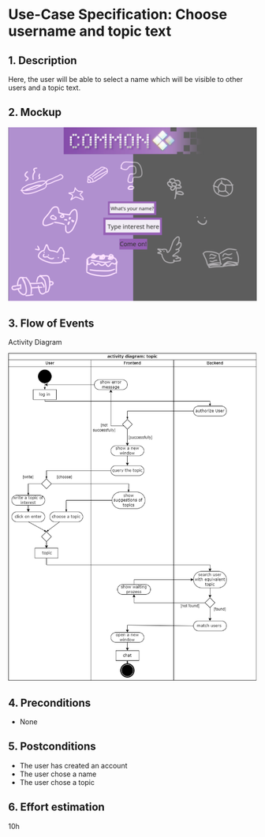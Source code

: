 # Use-Case Specification: Choose username and topic text

## 1. Description

Here, the user will be able to select a name which will be visible to other users and a topic text.

## 2. Mockup

![StartChat](/docs/mockups/mock_start.png)

## 3. Flow of Events

Activity Diagram

![TopicSearchActivityDiagram](/docs/activity_diagrams/TopicSearchActivityDiagram.png)

## 4. Preconditions

* None

## 5. Postconditions

* The user has created an account
* The user chose a name
* The user chose a topic

## 6. Effort estimation

10h